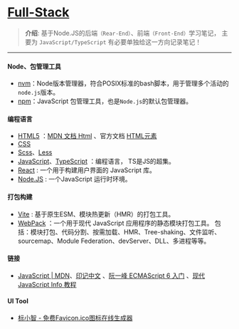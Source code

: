 # [Full-Stack](https://developer.mozilla.org/zh-CN/docs/Web)
> **介绍**: 基于Node.JS的后端`（Rear-End）`、前端`（Front-End）`学习笔记， 主要为 `JavaScript/TypeScript` 有必要单独给这一方向记录笔记！

----
#### Node、包管理工具
* [nvm](https://nvm.p6p.net/)：Node版本管理器，符合POSIX标准的bash脚本，用于管理多个活动的`node.js`版本。
* [npm](./env/npm)：JavaScript 包管理工具，也是`Node.js`的默认包管理器。

#### 编程语言 
* [HTML5](./PL.Learning/html) ：[MDN 文档 Html](https://developer.mozilla.org/zh-CN/docs/Web/HTML) 、官方文档 [HTML元素](https://developer.mozilla.org/zh-CN/docs/Web/HTML/Reference/Elements)
* [CSS](./PL.Learning/css)
* [Scss](https://www.sass.hk/docs/index.html)、[Less](https://less.bootcss.com/) 
* [JavaScript](./PL.Learning/javascript)、[TypeScript](./PL.Learning/typescript) ：编程语言， TS是JS的超集。
* [React](./PL.Learning/framework/react) : 一个用于构建用户界面的 JavaScript 库。
* [Node.JS](./PL.Learning/node) : 一个JavaScript 运行时环境。

#### 打包构建
- [Vite](./scaffold/vite) : 基于原生ESM、模块热更新（HMR）的打包工具。
- [WebPack](./scaffold/webpack) ：一个用于现代 JavaScript 应用程序的静态模块打包工具。
包括：模块打包、代码分割、按需加载、HMR、Tree-shaking、文件监听、sourcemap、Module Federation、devServer、DLL、多进程等等。

#### 链接
- [JavaScript | MDN](https://developer.mozilla.org/zh-CN/docs/Web/JavaScript)、[印记中文](https://docschina.org/) 、[阮一峰 ECMAScript 6 入门](https://es6.ruanyifeng.com/) 、[现代 JavaScript Info 教程](https://zh.javascript.info/)
#### UI Tool
- [标小智 - 免费Favicon.ico图标在线生成器](https://www.logosc.cn/favicon-generator)


